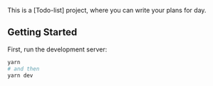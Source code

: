 This is a [Todo-list] project, where you can write your plans for day.

## Getting Started

First, run the development server:

```bash
yarn
# and then
yarn dev
```
